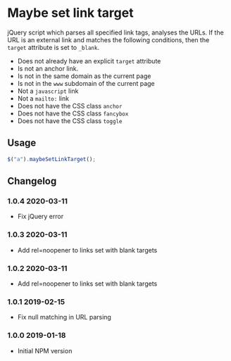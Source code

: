 # Maybe set link target

jQuery script which parses all specified link tags, analyses the URLs. If the URL is an external link and matches the following conditions, then the `target` attribute is set to `_blank`.

- Does not already have an explicit `target` attribute
- Is not an anchor link.
- Is not in the same domain as the current page
- Is not in the `www` subdomain of the current page
- Not a `javascript` link
- Not a `mailto:` link
- Does not have the CSS class `anchor`
- Does not have the CSS class `fancybox`
- Does not have the CSS class `toggle`

## Usage

```javascript
$("a").maybeSetLinkTarget();
```

## Changelog

### 1.0.4 2020-03-11

- Fix jQuery error

### 1.0.3 2020-03-11

- Add rel=noopener to links set with blank targets

### 1.0.2 2020-03-11

- Add rel=noopener to links set with blank targets

### 1.0.1 2019-02-15

- Fix null matching in URL parsing

### 1.0.0 2019-01-18

- Initial NPM version
